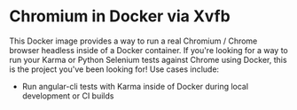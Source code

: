 # Chromium in Docker via Xvfb

This Docker image provides a way to run a real Chromium / Chrome browser
headless inside of a Docker container. If you're looking for a way to run your Karma or Python Selenium tests
against Chrome using Docker, this is the project you've been looking for!
Use cases include:

* Run angular-cli tests with Karma inside of Docker during local development or CI builds
